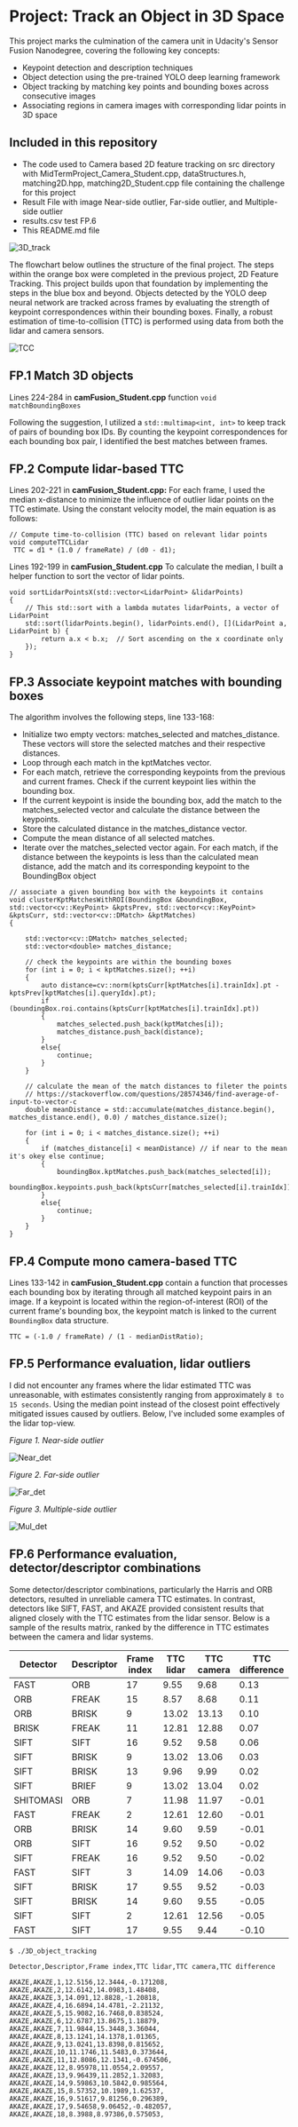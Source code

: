 # Project: Track an Object in 3D Space

This project marks the culmination of the camera unit in Udacity's Sensor Fusion Nanodegree, covering the following key concepts:

* Keypoint detection and description techniques
* Object detection using the pre-trained YOLO deep learning framework
* Object tracking by matching key points and bounding boxes across consecutive images
* Associating regions in camera images with corresponding lidar points in 3D space

## Included in this repository 

* The code used to Camera based 2D feature tracking on src directory with MidTermProject_Camera_Student.cpp, dataStructures.h, matching2D.hpp, matching2D_Student.cpp file containing the challenge for this project
* Result File with image Near-side outlier, Far-side outlier, and Multiple-side outlier
* results.csv test FP.6
* This README.md file

![3D_track](https://github.com/1Px-Vision/Vision-Based-Off-Road-Hazard-Detection-for-Freespace-Navigation/blob/main/Project_Track_an_Object_in_3D_Space/ttc_estimation.png)
 
The flowchart below outlines the structure of the final project. The steps within the orange box were completed in the previous project, 2D Feature Tracking. This project builds upon that foundation by implementing the steps in the blue box and beyond. Objects detected by the YOLO deep neural network are tracked across frames by evaluating the strength of keypoint correspondences within their bounding boxes. Finally, a robust estimation of time-to-collision (TTC) is performed using data from both the lidar and camera sensors.

![TCC](https://github.com/1Px-Vision/Vision-Based-Off-Road-Hazard-Detection-for-Freespace-Navigation/blob/main/Project_Track_an_Object_in_3D_Space/course_code_structure.png)

## FP.1 Match 3D objects
Lines 224-284 in **camFusion_Student.cpp** function ````void matchBoundingBoxes````

Following the suggestion, I utilized a ````std::multimap<int, int>```` to keep track of pairs of bounding box IDs. By counting the keypoint correspondences for each bounding box pair, I identified the best matches between frames.

## FP.2 Compute lidar-based TTC

Lines 202-221 in **camFusion_Student.cpp:** For each frame, I used the median x-distance to minimize the influence of outlier lidar points on the TTC estimate. Using the constant velocity model, the main equation is as follows:

````
// Compute time-to-collision (TTC) based on relevant lidar points
void computeTTCLidar
 TTC = d1 * (1.0 / frameRate) / (d0 - d1);
````

Lines 192-199 in **camFusion_Student.cpp**
To calculate the median, I built a helper function to sort the vector of lidar points.

````
void sortLidarPointsX(std::vector<LidarPoint> &lidarPoints)
{
    // This std::sort with a lambda mutates lidarPoints, a vector of LidarPoint
    std::sort(lidarPoints.begin(), lidarPoints.end(), [](LidarPoint a, LidarPoint b) {
        return a.x < b.x;  // Sort ascending on the x coordinate only
    });
}
````

## FP.3 Associate keypoint matches with bounding boxes

The algorithm involves the following steps, line 133-168:

* Initialize two empty vectors: matches_selected and matches_distance. These vectors will store the selected matches and their respective distances.
* Loop through each match in the kptMatches vector.
* For each match, retrieve the corresponding keypoints from the previous and current frames. Check if the current keypoint lies within the bounding box.
* If the current keypoint is inside the bounding box, add the match to the matches_selected vector and calculate the distance between the keypoints.
* Store the calculated distance in the matches_distance vector.
* Compute the mean distance of all selected matches.
* Iterate over the matches_selected vector again. For each match, if the distance between the keypoints is less than the calculated mean distance, add the match and its corresponding keypoint to the BoundingBox object

````
// associate a given bounding box with the keypoints it contains
void clusterKptMatchesWithROI(BoundingBox &boundingBox, std::vector<cv::KeyPoint> &kptsPrev, std::vector<cv::KeyPoint> &kptsCurr, std::vector<cv::DMatch> &kptMatches)
{ 
  	
    std::vector<cv::DMatch> matches_selected;
    std::vector<double> matches_distance;

  	// check the keypoints are within the bounding boxes
    for (int i = 0; i < kptMatches.size(); ++i)
    {
      	auto distance=cv::norm(kptsCurr[kptMatches[i].trainIdx].pt - kptsPrev[kptMatches[i].queryIdx].pt);
        if (boundingBox.roi.contains(kptsCurr[kptMatches[i].trainIdx].pt))
        {	
            matches_selected.push_back(kptMatches[i]);
            matches_distance.push_back(distance);
        }
      	else{
        	continue;
        }
    }
  	
	// calculate the mean of the match distances to fileter the points
  	// https://stackoverflow.com/questions/28574346/find-average-of-input-to-vector-c
    double meanDistance = std::accumulate(matches_distance.begin(), matches_distance.end(), 0.0) / matches_distance.size();
  	
    for (int i = 0; i < matches_distance.size(); ++i)
    {
        if (matches_distance[i] < meanDistance) // if near to the mean it's okey else continue;
        {
            boundingBox.kptMatches.push_back(matches_selected[i]);
          	boundingBox.keypoints.push_back(kptsCurr[matches_selected[i].trainIdx]);
        }
      	else{
        	continue;
        }
    } 
}
````

## FP.4 Compute mono camera-based TTC
Lines 133-142 in **camFusion_Student.cpp** contain a function that processes each bounding box by iterating through all matched keypoint pairs in an image. If a keypoint is located within the region-of-interest (ROI) of the current frame's bounding box, the keypoint match is linked to the current ````BoundingBox```` data structure.

````
TTC = (-1.0 / frameRate) / (1 - medianDistRatio);
````

## FP.5 Performance evaluation, lidar outliers

I did not encounter any frames where the lidar estimated TTC was unreasonable, with estimates consistently ranging from approximately ````8 to 15 seconds````. Using the median point instead of the closest point effectively mitigated issues caused by outliers. Below, I've included some examples of the lidar top-view.

_Figure 1. Near-side outlier_

![Near_det](https://github.com/1Px-Vision/Vision-Based-Off-Road-Hazard-Detection-for-Freespace-Navigation/blob/main/Project_Track_an_Object_in_3D_Space/results/Fig_Near-side%20outlier.jpg)

_Figure 2. Far-side outlier_

![Far_det](https://github.com/1Px-Vision/Vision-Based-Off-Road-Hazard-Detection-for-Freespace-Navigation/blob/main/Project_Track_an_Object_in_3D_Space/results/Fig_Far-side%20outlier.jpg)


_Figure 3. Multiple-side outlier_


![Mul_det](https://github.com/1Px-Vision/Vision-Based-Off-Road-Hazard-Detection-for-Freespace-Navigation/blob/main/Project_Track_an_Object_in_3D_Space/results/Fig_Multiple-side%20outlier.jpg)
    

## FP.6 Performance evaluation, detector/descriptor combinations
Some detector/descriptor combinations, particularly the Harris and ORB detectors, resulted in unreliable camera TTC estimates. In contrast, detectors like SIFT, FAST, and AKAZE provided consistent results that aligned closely with the TTC estimates from the lidar sensor. Below is a sample of the results matrix, ranked by the difference in TTC estimates between the camera and lidar systems.

| Detector  | Descriptor | Frame index | TTC lidar | TTC camera | TTC difference |
|-----------|------------|-------------|-----------|------------|----------------|
| FAST      | ORB        | 17          | 9.55      | 9.68       | 0.13           |
| ORB       | FREAK      | 15          | 8.57      | 8.68       | 0.11           |
| ORB       | BRISK      | 9           | 13.02     | 13.13      | 0.10           |
| BRISK     | FREAK      | 11          | 12.81     | 12.88      | 0.07           |
| SIFT      | SIFT       | 16          | 9.52      | 9.58       | 0.06           |
| SIFT      | BRISK      | 9           | 13.02     | 13.06      | 0.03           |
| SIFT      | BRISK      | 13          | 9.96      | 9.99       | 0.02           |
| SIFT      | BRIEF      | 9           | 13.02     | 13.04      | 0.02           |
| SHITOMASI | ORB        | 7           | 11.98     | 11.97      | -0.01          |
| FAST      | FREAK      | 2           | 12.61     | 12.60      | -0.01          |
| ORB       | BRISK      | 14          | 9.60      | 9.59       | -0.01          |
| ORB       | SIFT       | 16          | 9.52      | 9.50       | -0.02          |
| SIFT      | FREAK      | 16          | 9.52      | 9.50       | -0.02          |
| FAST      | SIFT       | 3           | 14.09     | 14.06      | -0.03          |
| SIFT      | BRISK      | 17          | 9.55      | 9.52       | -0.03          |
| SIFT      | BRISK      | 14          | 9.60      | 9.55       | -0.05          |
| SIFT      | SIFT       | 2           | 12.61     | 12.56      | -0.05          |
| FAST      | SIFT       | 17          | 9.55      | 9.44       | -0.10          |

````
$ ./3D_object_tracking

Detector,Descriptor,Frame index,TTC lidar,TTC camera,TTC difference

AKAZE,AKAZE,1,12.5156,12.3444,-0.171208,
AKAZE,AKAZE,2,12.6142,14.0983,1.48408,
AKAZE,AKAZE,3,14.091,12.8828,-1.20818,
AKAZE,AKAZE,4,16.6894,14.4781,-2.21132,
AKAZE,AKAZE,5,15.9082,16.7468,0.838524,
AKAZE,AKAZE,6,12.6787,13.8675,1.18879,
AKAZE,AKAZE,7,11.9844,15.3448,3.36044,
AKAZE,AKAZE,8,13.1241,14.1378,1.01365,
AKAZE,AKAZE,9,13.0241,13.8398,0.815652,
AKAZE,AKAZE,10,11.1746,11.5483,0.373644,
AKAZE,AKAZE,11,12.8086,12.1341,-0.674506,
AKAZE,AKAZE,12,8.95978,11.0554,2.09557,
AKAZE,AKAZE,13,9.96439,11.2852,1.32083,
AKAZE,AKAZE,14,9.59863,10.5842,0.985564,
AKAZE,AKAZE,15,8.57352,10.1989,1.62537,
AKAZE,AKAZE,16,9.51617,9.81256,0.296389,
AKAZE,AKAZE,17,9.54658,9.06452,-0.482057,
AKAZE,AKAZE,18,8.3988,8.97386,0.575053,

````
